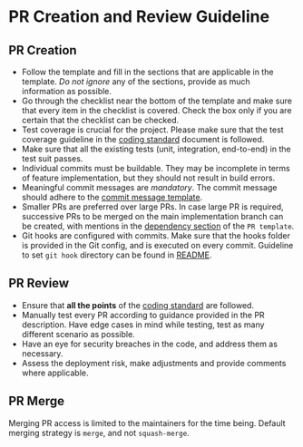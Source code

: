 # PR Creation and Review Guideline

## PR Creation
- Follow the template and fill in the sections that are applicable in the template. *Do not ignore* any of the sections, provide as much information as possible.
- Go through the checklist near the bottom of the template and make sure that every item in the checklist is covered. Check the box only if you are certain that the checklist can be checked.
- Test coverage is crucial for the project. Please make sure that the test coverage guideline in the [coding standard](./CodingGuideline.md) document is followed.
- Make sure that all the existing tests (unit, integration, end-to-end) in the test suit passes.
- Individual commits must be buildable. They may be incomplete in terms of feature implementation, but they should not result in build errors.
- Meaningful commit messages are *mandatory*. The commit message should adhere to the [commit message template](https://github.com/CraftsmenLtd/BloodConnect/issues/8).
- Smaller PRs are preferred over large PRs. In case large PR is required, successive PRs to be merged on the main implementation branch can be created, with mentions in the [dependency section](https://github.com/CraftsmenLtd/BloodConnect/blame/f0fc0c12aa41f74ee25d6499c1f73a9a96b867c6/.github/pull_request_template.md#L8) of the `PR template`.
- Git hooks are configured with commits. Make sure that the hooks folder is provided in the Git config, and is executed on every commit. Guideline to set `git hook` directory can be found in [README](../../README.md).


## PR Review
- Ensure that **all the points** of the [coding standard](./CodingGuideline.md) are followed.
- Manually test every PR according to guidance provided in the PR description. Have edge cases in mind while testing, test as many different scenario as possible.
- Have an eye for security breaches in the code, and address them as necessary.
- Assess the deployment risk, make adjustments and provide comments where applicable.

## PR Merge
Merging PR access is limited to the maintainers for the time being. Default merging strategy is `merge`, and not `squash-merge`.